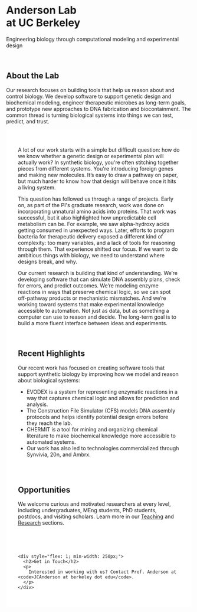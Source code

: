 <div class="hero full-bleed">
  <h1>Anderson Lab<br>at UC Berkeley</h1>
  <p>Engineering biology through computational modeling and experimental design</p>
</div>

<div style="display: flex; flex-wrap: wrap; gap: 3rem; margin-top: 2rem;">
  <div style="flex: 1; min-width: 250px;">
    <h2>About the Lab</h2>
    <p>
      Our research focuses on building tools that help us reason about and control biology. We develop software to support genetic design and biochemical modeling, engineer therapeutic microbes as long-term goals, and prototype new approaches to DNA fabrication and biocontainment. The common thread is turning biological systems into things we can test, predict, and trust.
    </p>
  </div>
</div>

<section style="padding: 2rem; background-color: #ffffff;">
  <p>
    A lot of our work starts with a simple but difficult question: how do we know whether a genetic design or experimental plan will actually work? In synthetic biology, you're often stitching together pieces from different systems. You're introducing foreign genes and making new molecules. It’s easy to draw a pathway on paper, but much harder to know how that design will behave once it hits a living system.
  </p>

  <p>
    This question has followed us through a range of projects. Early on, as part of the PI's graduate research, work was done on incorporating unnatural amino acids into proteins. That work was successful, but it also highlighted how unpredictable cell metabolism can be. For example, we saw alpha-hydroxy acids getting consumed in unexpected ways. Later, efforts to program bacteria for therapeutic delivery exposed a different kind of complexity: too many variables, and a lack of tools for reasoning through them. That experience shifted our focus. If we want to do ambitious things with biology, we need to understand where designs break, and why.
  </p>

  <p>
    Our current research is building that kind of understanding. We’re developing software that can simulate DNA assembly plans, check for errors, and predict outcomes. We’re modeling enzyme reactions in ways that preserve chemical logic, so we can spot off-pathway products or mechanistic mismatches. And we’re working toward systems that make experimental knowledge accessible to automation. Not just as data, but as something a computer can use to reason and decide. The long-term goal is to build a more fluent interface between ideas and experiments.
  </p>

  <div style="display: flex; flex-wrap: wrap; gap: 3rem; margin-top: 2rem;">
    <div style="flex: 1; min-width: 250px;">
      <h2>Recent Highlights</h2>
      <p>Our recent work has focused on creating software tools that support synthetic biology by improving how we model and reason about biological systems:</p>
      <ul>
        <li>EVODEX is a system for representing enzymatic reactions in a way that captures chemical logic and allows for prediction and analysis.</li>
        <li>The Construction File Simulator (CFS) models DNA assembly protocols and helps identify potential design errors before they reach the lab.</li>
        <li>CHERMIT is a tool for mining and organizing chemical literature to make biochemical knowledge more accessible to automated systems.</li>
        <li>Our work has also led to technologies commercialized through Synvivia, 20n, and Ambrx.</li>
      </ul>
    </div>
  </div>

  <div style="display: flex; flex-wrap: wrap; gap: 3rem; margin-top: 2rem;">
    <div style="flex: 1; min-width: 250px;">
      <h2>Opportunities</h2>
      <p>
        We welcome curious and motivated researchers at every level, including undergraduates, MEng students, PhD students, postdocs, and visiting scholars.
        Learn more in our <a href="/teaching/">Teaching</a> and <a href="/publications/">Research</a> sections.
      </p>
    </div>

    <div style="flex: 1; min-width: 250px;">
      <h2>Get in Touch</h2>
      <p>
        Interested in working with us? Contact Prof. Anderson at <code>JCAnderson at berkeley dot edu</code>.
      </p>
    </div>
  </div>
</section>